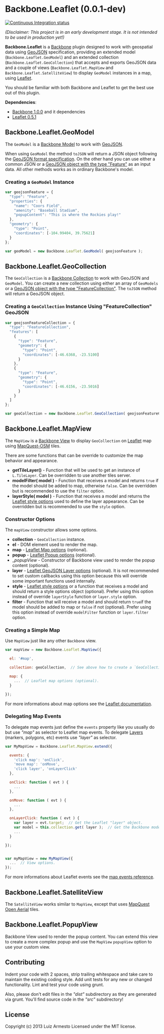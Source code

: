 # Backbone.Leaflet (0.0.1-dev)

[![Continuous Integration status](https://secure.travis-ci.org/LuizArmesto/backbone.leaflet.png)](http://travis-ci.org/LuizArmesto/backbone.leaflet)

*(Disclaimer: This project is in an early development stage. It is not intended to be used in production yet!)*

__Backbone.Leaflet__ is a [Backbone](http://backbonejs.org/) plugin designed to work with geospatial data using [GeoJSON](http://geojson.org) specification, providing an extended model (`Backbone.Leaflet.GeoModel`) and an extended collection (`Backbone.Leaflet.GeoCollection`) that accepts and exports GeoJSON data and a couple of views (`Backbone.Leaflet.MapView` and `Backbone.Leaflet.SatelliteView`) to display `GeoModel` instances in a map, using [Leaflet](http://leafletjs.com).

You should be familiar with both Backbone and Leaflet to get the best use out of this plugin.

__Dependencies__:
 * [Backbone 1.0.0](http://backbonejs.org/#downloads) and it dependencies
 * [Leaflet 0.5.1](http://leafletjs.com/download.html)


## Backbone.Leaflet.GeoModel

The `GeoModel` is a [Backbone Model](http://backbonejs.org/#Model) to work with [GeoJSON](http://geojson.org/).

When using `GeoModel` the method `toJSON` will return a JSON object following the [GeoJSON format specification](http://geojson.org/geojson-spec.html). On the other hand you can use either a common JSON or a [GeoJSON object with the type "Feature"](http://geojson.org/geojson-spec.html#feature-objects) as an input data. All other methods works as in ordinary Backbone's model.

### Creating a `GeoModel` Instance

```javascript
var geojsonFeature = {
  "type": "Feature",
  "properties": {
    "name": "Coors Field",
    "amenity": "Baseball Stadium",
    "popupContent": "This is where the Rockies play!"
  },
  "geometry": {
    "type": "Point",
    "coordinates": [-104.99404, 39.75621]
  }
};

var geoModel = new Backbone.Leaflet.GeoModel( geojsonFeature );

```

## Backbone.Leaflet.GeoCollection

The `GeoCollection` is a [Backbone Collection](http://backbonejs.org/#Collection) to work with GeoJSON and `GeoModel`. You can create a new collection using either an array of `GeoModels` or a [GeoJSON object with the type "FeatureCollection"](http://geojson.org/geojson-spec.html#feature-collection-objects). The `toJSON` method will return a GeoJSON object.

### Creating a `GeoCollection` Instance Using "FeatureCollection" GeoJSON

```javascript
var geojsonFeatureCollection = {
  "type": "FeatureCollection",
  "features": [
    {
      "type": "Feature",
      "geometry": {
        "type": "Point",
        "coordinates": [-46.6368, -23.5100]
      }
    },
    {
      "type": "Feature",
      "geometry": {
        "type": "Point",
        "coordinates": [-46.6156, -23.5016]
      }
    }
  ]
};

var geoCollection = new Backbone.Leaflet.GeoCollection( geojsonFeatureCollection );

```

## Backbone.Leaflet.MapView

The `MapView` is a [Backbone View](http://backbonejs.org/#View) to display `GeoCollection` on [Leaflet](http://leafletjs.com/) map using [MapQuest-OSM](http://developer.mapquest.com/web/products/open/map) tiles.

There are some functions that can be override to customize the map behavior and appearance.

 * __getTileLayer()__ - Function that will be used to get an instance of `L.TileLayer`. Can be overridden to use another tiles server.
 * __modelFilter( model )__ - Function that receives a model and returns `true` if the model should be added to map, otherwise `false`. Can be overridden but is recommended to use the `filter` option.
 * __layerStyle( model )__ - Function that receives a model and returns the [Leaflet style options](http://leafletjs.com/reference.html#path-options) used to define the layer appearance. Can be overridden but is recommended to use the `style` option.

### Constructor Options

The `mapView` constructor allows some options.

 * __collection__ - `GeoCollection` instance.
 * __el__ - DOM element used to render the map.
 * __map__ - [Leaflet Map options](http://leafletjs.com/reference.html#map-options) (optional).
 * __popup__ - [Leaflet Popup options](http://leafletjs.com/reference.html#popup-options) (optional).
 * __popupView_ - Constructor of Backbone view used to render the popup content (optional).
 * __layer__ - [Leaflet GeoJSON Layer options](http://leafletjs.com/reference.html#geojson-options) (optional). It is not recommended to set custom callbacks using this option because this will override some important functions used internally.
 * __style__ - [Leaflet style options](http://leafletjs.com/reference.html#path-options) or a function that receives a model and should return a style options object (optional). Prefer using this option instead of override `layerStyle` function or `layer.style` option.
 * __filter__ - Function that will receive a model and should return `true`if the model should be added to map or `false` if not (optional). Prefer using this option instead of override `modelFilter` function or `layer.filter` option.

### Creating a Simple Map

Use `MapView` just like any other `Backbone` view.

```javascript
var mapView = new Backbone.Leaflet.MapView({

  el: '#map',

  collection: geoCollection,  // See above how to create a `GeoCollection` instance.

  map: {
    ...  // Leaflet map options (optional).
  }

});
```

For more informations about map options see the [Leaflet documentation](http://leafletjs.com/reference.html#map-constructor).


### Delegating Map Events

To delegate map events just define the `events` property like you usually do but use _"map"_ as selector to Leaflet map events. To delegate [Layers](http://leafletjs.com/reference.html#ilayer) (markers, polygons, etc) events use _"layer"_ as selector.

```javascript
var MyMapView = Backbone.Leaflet.MapView.extend({

  events: {
    'click map': 'onClick',
    'move map': 'onMove',
    'click layer', 'onLayerClick'
  },

  onClick: function ( evt ) {
    ...
  },

  onMove: function ( evt ) {
    ...
  },

  onLayerClick: function ( evt ) {
    var layer = evt.target;  // Get the Leaflet "layer" object.
    var model = this.collection.get( layer );  // Get the Backbone model associated to the "layer".
    ...
  }

});


var myMapView = new MyMapView({
  ...  // View options.
});

```

For more informations about Leaflet events see the [map events reference](http://leafletjs.com/reference.html#map-events).


## Backbone.Leaflet.SatelliteView

The `SatelliteView` works similar to `MapView`, except that uses [MapQuest Open Aerial](http://developer.mapquest.com/web/products/open/map) tiles.

## Backbone.Leaflet.PopupView

Backbone View used to render the popup content. You can extend this view to create a more complex popup and use the `MapView` `popupView` option to use your custom view.

## Contributing
Indent your code with 2 spaces, strip trailing whitespace and take care to maintain the existing coding style. Add unit tests for any new or changed functionality. Lint and test your code using grunt.

Also, please don't edit files in the _"dist"_ subdirectory as they are generated via grunt. You'll find source code in the _"src"_ subdirectory!


## License
Copyright (c) 2013 Luiz Armesto Licensed under the MIT license.
